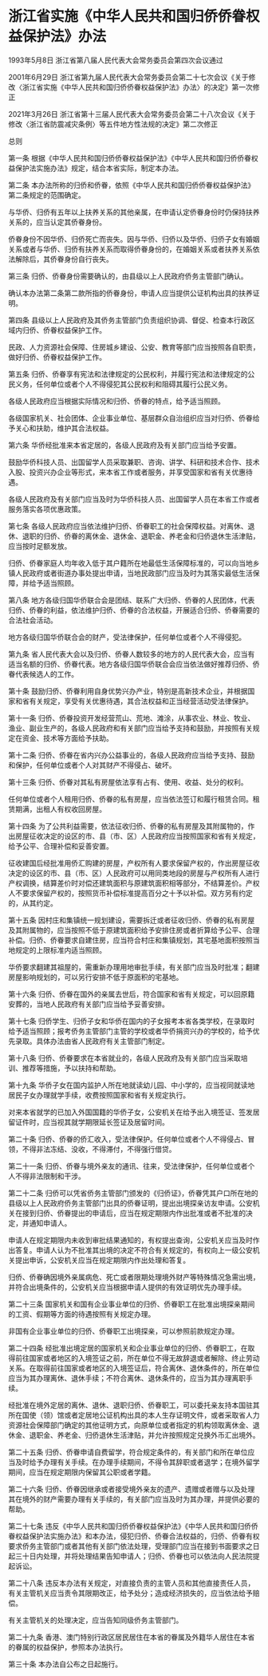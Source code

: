 # 浙江省实施《中华人民共和国归侨侨眷权益保护法》办法

1993年5月8日 浙江省第八届人民代表大会常务委员会第四次会议通过

2001年6月29日 浙江省第九届人民代表大会常务委员会第二十七次会议《关于修改〈浙江省实施《中华人民共和国归侨侨眷权益保护法》办法〉的决定》第一次修正

2021年3月26日 浙江省第十三届人民代表大会常务委员会第二十八次会议《关于修改〈浙江省防震减灾条例〉等五件地方性法规的决定》第二次修正



总则

第一条 根据《中华人民共和国归侨侨眷权益保护法》《中华人民共和国归侨侨眷权益保护法实施办法》规定，结合本省实际，制定本办法。

第二条 本办法所称的归侨和侨眷，依照《中华人民共和国归侨侨眷权益保护法》第二条规定的范围确定。

与华侨、归侨有五年以上扶养关系的其他亲属，在申请认定侨眷身份时仍保持扶养关系的，应当认定其侨眷身份。

侨眷身份不因华侨、归侨死亡而丧失。因与华侨、归侨以及华侨、归侨子女有婚姻关系或者与华侨、归侨有扶养关系而取得侨眷身份的，在婚姻关系或者扶养关系依法解除后，其侨眷身份自行丧失。

第三条 归侨、侨眷身份需要确认的，由县级以上人民政府侨务主管部门确认。

确认本办法第二条第二款所指的侨眷身份，申请人应当提供公证机构出具的扶养证明。

第四条 县级以上人民政府及其侨务主管部门负责组织协调、督促、检查本行政区域内归侨、侨眷权益保护工作。

民政、人力资源社会保障、住房城乡建设、公安、教育等部门应当按照各自职责，做好归侨、侨眷权益保护工作。

第五条 归侨、侨眷享有宪法和法律规定的公民权利，并履行宪法和法律规定的公民义务，任何单位或者个人不得侵犯其公民权利和阻碍其履行公民义务。

各级人民政府应当根据实际情况和归侨、侨眷的特点，给予适当照顾。

各级国家机关、社会团体、企业事业单位、基层群众自治组织应当对归侨、侨眷给予关心和扶助，维护其合法权益。

第六条 华侨经批准来本省定居的，各级人民政府及有关部门应当给予安置。

鼓励华侨科技人员、出国留学人员采取兼职、咨询、讲学、科研和技术合作、技术入股、投资兴办企业等形式，来本省工作或者服务，并享受国家和省有关优惠待遇。

各级人民政府及有关部门应当及时为华侨科技人员、出国留学人员在本省工作或者服务落实各项优惠政策。

第七条 各级人民政府应当依法维护归侨、侨眷职工的社会保障权益。对离休、退休、退职的归侨、侨眷的离休金、退休金、退职金、养老金和归侨退休生活津贴，应当按时足额发放。

归侨、侨眷家庭人均年收入低于其户籍所在地最低生活保障标准的，可以向当地乡镇人民政府或者街道办事处提出申请，当地民政部门应当及时为其落实最低生活保障，并给予适当照顾。

第八条 地方各级归国华侨联合会是团结、联系广大归侨、侨眷的人民团体，代表归侨、侨眷的利益，依法维护归侨、侨眷的合法权益，开展适合归侨、侨眷需要的合法社会活动。

地方各级归国华侨联合会的财产，受法律保护，任何单位或者个人不得侵犯。

第九条 省人民代表大会以及归侨、侨眷人数较多的地方的人民代表大会，应当有适当名额的归侨、侨眷代表。地方各级归国华侨联合会应当依法做好推荐归侨、侨眷代表候选人的工作。

第十条 鼓励归侨、侨眷利用自身优势兴办产业，特别是高新技术企业，并根据国家和省有关规定，享受有关优惠待遇，其合法权益和正当经营活动受法律保护。

第十一条 归侨、侨眷投资开发经营荒山、荒地、滩涂，从事农业、林业、牧业、渔业、副业生产的，各级人民政府和有关部门应当给予支持和鼓励，并按照有关规定在资金、技术等方面给予扶助。

第十二条 归侨、侨眷在省内兴办公益事业的，各级人民政府应当给予支持、鼓励和保护，任何单位或者个人对其财产不得侵占、破坏。

第十三条 归侨、侨眷对其私有房屋依法享有占有、使用、收益、处分的权利。

任何单位或者个人租用归侨、侨眷的私有房屋，应当依法签订和履行租赁合同。租赁期满，出租人有权收回房屋。

第十四条 为了公共利益需要，依法征收归侨、侨眷的私有房屋及其附属物的，作出房屋征收决定的设区的市、县（市、区）人民政府应当按照国家和省有关规定，给予公平、合理补偿和妥善安置。

征收建国后经批准用侨汇购建的房屋，产权所有人要求保留产权的，作出房屋征收决定的设区的市、县（市、区）人民政府可以用同类地段的房屋与产权所有人进行产权调换，结算差价时对偿还建筑面积与原建筑面积相等部分，不结算差价。产权人不要求保留产权的，按照货币补偿标准提高百分之十予以补偿。双方另有约定的，从其约定。

第十五条 因村庄和集镇统一规划建设，需要拆迁或者征收归侨、侨眷的私有房屋及其附属物的，应当按照不低于原建筑面积给予安排住房或者折算给予公平、合理补偿。归侨、侨眷要求自建住房，应当符合村庄和集镇规划，其宅基地面积按照当地规定的上限标准内适当照顾。

华侨要求翻建其祖屋的，需重新办理用地审批手续，有关部门应当及时批准；翻建房屋影响规划的，可以另行安排不低于原面积的宅基地。

第十六条 归侨、侨眷在国外的亲属去世后，符合国家和省有关规定，可以回原籍安葬的，当地人民政府有关部门应当给予妥善安排。

第十七条 归侨学生、归侨子女和华侨在国内的子女报考本省各类学校，在录取时给予适当照顾；报考侨务主管部门主管的学校或者华侨捐资兴办的学校的，给予优先录取。具体办法由省人民政府有关主管部门制定。

第十八条 归侨、侨眷要求在本省就业的，各级人民政府及有关部门应当采取培训、推荐等措施，予以扶持和帮助。

第十九条 华侨子女在国内监护人所在地就读幼儿园、中小学的，应当视同就读地居民子女办理就学手续，收费按照国家和省有关规定执行。

对来本省就学的已加入外国国籍的华侨子女，公安机关在给予出入境签证、签发居留证件时，应当视其就学期限延长签证及居留时间。

第二十条 归侨、侨眷的侨汇收入，受法律保护。任何单位或者个人不得侵占、冒领，不得非法冻结、没收，不得滞付，不得强行借贷。

第二十一条 归侨、侨眷与境外亲友的通讯、往来，受法律保护，任何单位或者个人不得非法限制和干涉。

第二十二条 归侨可以凭省侨务主管部门颁发的《归侨证》，侨眷凭其户口所在地的县级以上人民政府侨务主管部门出具的侨眷证明，提出出境探亲访友申请。公安机关在接到归侨、侨眷提出的申请后，应当在规定期限内作出批准或者不批准的决定，并通知申请人。

申请人在规定期限内未收到审批结果通知的，有权提出查询，公安机关应当及时作出答复。申请人认为不批准其出境的决定不符合有关规定的，有权向上一级公安机关提出申诉，公安机关应当在规定期限内作出处理和答复。

归侨、侨眷确因境外亲属病危、死亡或者限期处理境外财产等特殊情况急需出境，并符合出境条件的，公安机关应当根据申请人提供的有效证明优先办理手续。

第二十三条 国家机关和国有企业事业单位的归侨、侨眷职工在批准出境探亲期间的工资、假期等方面的待遇按照有关规定办理。

非国有企业事业单位的归侨、侨眷职工出境探亲，可以参照前款规定办理。

第二十四条 经批准出境定居的国家机关和企业事业单位的归侨、侨眷职工，在取得前往国家或者地区的入境签证之前，所在单位不得无故辞退或者解除、终止劳动关系。在取得前往国家或者地区的入境签证后，符合离休、退休条件的，所在单位应当为其办理离休、退休手续；不符合离休、退休条件的，应当为其办理离职手续。

经批准在境外定居的离休、退休、退职归侨、侨眷职工，可以委托亲友持本国驻其所在国使（领）馆或者定居地公证机构出具的本人生存证明文件，或者采取省人力资源社会保障部门确定的其他证明方式，向原单位或者指定的机构领取离休金、退休金、退职金、养老金、归侨退休生活津贴，并允许按照规定兑换外币汇出境外。

第二十五条 归侨、侨眷申请自费留学，符合规定条件的，有关部门和所在单位应当及时给予办理有关手续。在办理手续期间，不得令其辞职或者退学；在境外留学期间，应当在规定期限内保留其公职或者学籍。

第二十六条 归侨、侨眷因继承或者接受境外亲友的遗产、遗赠或者赠与以及处理其在境外的财产需要办理有关手续的，有关部门应当及时为其办理，并提供必要的帮助。

第二十七条 违反《中华人民共和国归侨侨眷权益保护法》《中华人民共和国归侨侨眷权益保护法实施办法》和本办法，侵犯归侨、侨眷合法权益的，归侨、侨眷有权要求侨务主管部门或者其他有关部门依法处理，受理部门应当在接到书面要求之日起三十日内处理，并将处理结果告知申请人；归侨、侨眷也可以依法向人民法院提起诉讼。

第二十八条 违反本办法有关规定，对直接负责的主管人员和其他直接责任人员，有关主管机关应当责令其限期改正，给予处分；造成经济损失的，应当依法给予赔偿。

有关主管机关的处理决定，应当告知同级侨务主管部门。

第二十九条 香港、澳门特别行政区居民居住在本省的眷属及外籍华人居住在本省的眷属的权益保护，参照本办法执行。

第三十条 本办法自公布之日起施行。